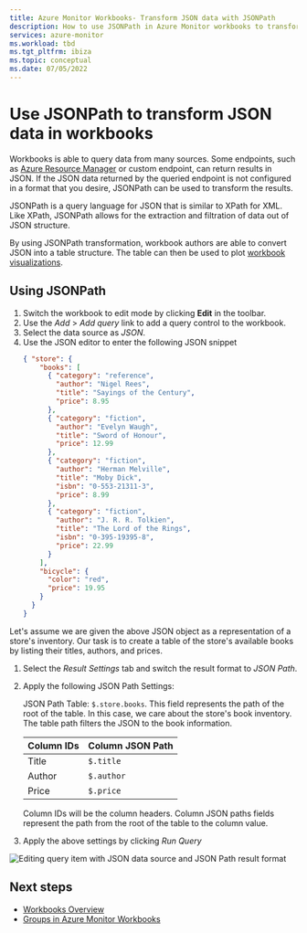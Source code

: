 ```yaml
---
title: Azure Monitor Workbooks- Transform JSON data with JSONPath
description: How to use JSONPath in Azure Monitor workbooks to transform the results of JSON data returned by a queried endpoint to the format you desire. 
services: azure-monitor
ms.workload: tbd
ms.tgt_pltfrm: ibiza
ms.topic: conceptual
ms.date: 07/05/2022
---
```


# Use JSONPath to transform JSON data in workbooks

Workbooks is able to query data from many sources. Some endpoints, such as [Azure Resource Manager](../../azure-resource-manager/management/overview.md) or custom endpoint, can return results in JSON. If the JSON data returned by the queried endpoint is not configured in a format that you desire, JSONPath can be used to transform the results.

JSONPath is a query language for JSON that is similar to XPath for XML. Like XPath, JSONPath allows for the extraction and filtration of data out of JSON structure.

By using JSONPath transformation, workbook authors are able to convert JSON into a table structure. The table can then be used to plot [workbook visualizations](./workbooks-overview.md#visualizations).

## Using JSONPath

1. Switch the workbook to edit mode by clicking **Edit** in the toolbar.
2. Use the *Add* > *Add query* link to add a query control to the workbook.
3. Select the data source as *JSON*.
4. Use the JSON editor to enter the following JSON snippet
    ```json
    { "store": {
        "books": [ 
          { "category": "reference",
            "author": "Nigel Rees",
            "title": "Sayings of the Century",
            "price": 8.95
          },
          { "category": "fiction",
            "author": "Evelyn Waugh",
            "title": "Sword of Honour",
            "price": 12.99
          },
          { "category": "fiction",
            "author": "Herman Melville",
            "title": "Moby Dick",
            "isbn": "0-553-21311-3",
            "price": 8.99
          },
          { "category": "fiction",
            "author": "J. R. R. Tolkien",
            "title": "The Lord of the Rings",
            "isbn": "0-395-19395-8",
            "price": 22.99
          }
        ],
        "bicycle": {
          "color": "red",
          "price": 19.95
        }
      }
    }
    ```  

Let's assume we are given the above JSON object as a representation of a store's inventory. Our task is to create a table of the store's available books by listing their titles, authors, and prices.

1. Select the *Result Settings* tab and switch the result format to *JSON Path*.
2. Apply the following JSON Path Settings:

    JSON Path Table: `$.store.books`. This field represents the path of the root of the table. In this case, we care about the store's book inventory. The table path filters the JSON to the book information.

   | Column IDs | Column JSON Path |
   |:-----------|:-----------------|
   | Title      | `$.title`        |
   | Author     | `$.author`       |
   | Price      | `$.price`        |

    Column IDs will be the column headers. Column JSON paths fields represent the path from the root of the table to the column value.

1. Apply the above settings by clicking *Run Query*

![ Editing query item with JSON data source and JSON Path result format](./media/workbooks-jsonpath/query-jsonpath.png)

## Next steps
- [Workbooks Overview](./workbooks-overview.md)
- [Groups in Azure Monitor Workbooks](workbooks-groups.md)